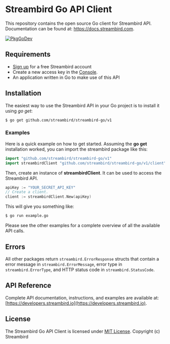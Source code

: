 # Streambird Go API Client

This repository contains the open source Go client for Streambird API. Documentation can be found at: https://docs.streambird.com.

[![PkgGoDev](https://pkg.go.dev/badge/github.com/streambird/streambird-go/v1)](https://pkg.go.dev/github.com/streambird/streambird-go/v1)

## Requirements

- [Sign up](https://www.streambird.io) for a free Streambird account
- Create a new access key in the [Console](https://app.streambird.com/).
- An application written in Go to make use of this API

## Installation

The easiest way to use the Streambird API in your Go project is to install it using *go get*:

```
$ go get github.com/streambird/streambird-go/v1
```

### Examples

Here is a quick example on how to get started. Assuming the **go get** installation worked, you can import the streambird package like this:

```go
import "github.com/streambird/streambird-go/v1"
import streambirdClient "github.com/streambird/streambird-go/v1/client"
```

Then, create an instance of **streambirdClient**. It can be used to access the Streambird API.

```go
apiKey := "YOUR_SECRET_API_KEY"
// Create a client.
client := streambirdClient.New(apiKey)

```

This will give you something like:

```bash
$ go run example.go
```

Please see the other examples for a complete overview of all the available API calls.

## Errors

All other packages return `streambird.ErrorResponse` structs that contain a error message in `streambird.ErrorMessage`, error type in `streambird.ErrorType`, and HTTP status code in `streambird.StatusCode`.

## API Reference

Complete API documentation, instructions, and examples are available at:
[https://developers.streambird.io](https://developers.streambird.io).

## License

The Streambird Go API Client is licensed under [MIT License](http://opensource.org/licenses/MIT). Copyright (c) Streambird

